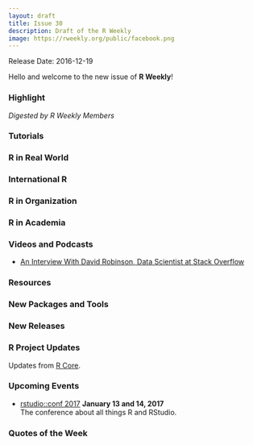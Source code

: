 ```yaml
---
layout: draft
title: Issue 30
description: Draft of the R Weekly
image: https://rweekly.org/public/facebook.png
---
```


Release Date: 2016-12-19

Hello and welcome to the new issue of **R Weekly**!

### Highlight

*Digested by R Weekly Members*


### Tutorials




### R in Real World




### International R




### R in Organization




### R in Academia




### Videos and Podcasts

+ [An Interview With David Robinson, Data Scientist at Stack Overflow](https://www.datacamp.com/community/blog/an-interview-with-david-robinson-data-scientist-at-stack-overflow) 

### Resources




### New Packages and Tools




### New Releases




### R Project Updates

Updates from [R Core](http://developer.r-project.org/blosxom.cgi/R-devel/NEWS).




### Upcoming Events

+ [rstudio::conf 2017](https://www.rstudio.com/conference/)  **January 13 and 14, 2017** <br>
The conference about all things R and RStudio.<br /> 


### Quotes of the Week

